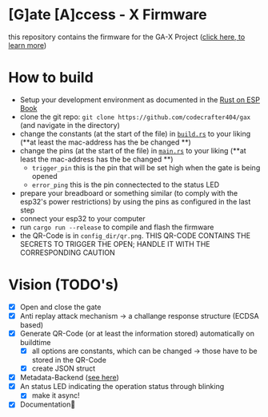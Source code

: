 # [G]ate [A]ccess - X Firmware
this repository contains the firmware for the GA-X Project ([click here, to learn more](https://github.com/codecrafter404/gax-app))

# How to build
- Setup your development environment as documented in the [Rust on ESP Book](https://docs.esp-rs.org/book/installation/riscv-and-xtensa.html)
- clone the git repo: `git clone https://github.com/codecrafter404/gax` (and navigate in the directory)
- change the constants (at the start of the file) in [`build.rs`](https://github.com/codecrafter404/gax/build.rs) to your liking (**at least the mac-address has the be changed **)
- change the pins (at the start of the file) in [`main.rs`](https://github.com/codecrafter404/gax/blob/5bc91ee247f9be0c35db2bc0fadcc3324ca83bd2/src/main.rs#L92) to your liking (**at least the mac-address has the be changed **)
    - `trigger_pin` this is the pin that will be set high when the gate is being opened
    - `error_ping` this is the pin connectected to the status LED
- prepare your breadboard or something similar (to comply with the esp32's power restrictions) by using the pins as configured in the last step
- connect your esp32 to your computer
- run `cargo run --release` to compile and flash the firmware
- the QR-Code is in `config_dir/qr.png`. THIS QR-CODE CONTAINS THE SECRETS TO TRIGGER THE OPEN; HANDLE IT WITH THE CORRESPONDING CAUTION

# Vision (TODO's)
- [X] Open and close the gate
- [X] Anti replay attack mechanism -> a challange response structure (ECDSA based)
- [X] Generate QR-Code (or at least the information stored) automatically on buildtime
    - [X] all options are constants, which can be changed -> those have to be stored in the QR-Code
    - [X] create JSON struct
- [X] Metadata-Backend ([see here](https://github.com/codecrafter404/gax-app))
- [X] An status LED indicating the operation status through blinking
    - [X] make it async!
- [X] Documentation📘
